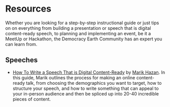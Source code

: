 # Resources

Whether you are looking for a step-by-step instructional guide or just tips on on everything from building a presentation or speech that is digital content-ready speech, to planning and implementing an event, be it a MeetUp or Hackathon, the Democracy Earth Community has an expert you can learn from. 

## Speeches

- [How To Write a Speech That is Digital Content-Ready](https://www.goinferno.com/blog/how-to-write-a-speech-for-digital-content) by [Marik Hazan](https://twitter.com/MarikHazan?lang=en).  In this guide, Marik outlines the process for making an online content-ready talk, from choosing the demographics you want to target, how to structure your speech, and how to write something that can appeal to your in-person audience and then be spliced up into 20-40 incredible pieces of content.


